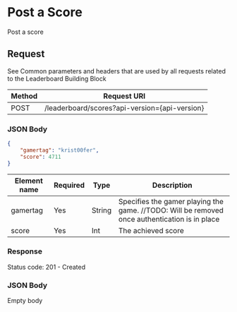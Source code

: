 # Post a Score

Post a score

## Request

See Common parameters and headers that are used by all requests related to the Leaderboard Building Block

Method  | Request URI
------- | -----------
POST    | /leaderboard/scores?api-version={api-version}

### JSON Body
```json
{
    "gamertag": "krist00fer",
    "score": 4711    
}
```

Element name        | Required  | Type      | Description
------------------- | --------- | --------- | -----------
gamertag            | Yes       | String    | Specifies the gamer playing the game. //TODO: Will be removed once authentication is in place
score               | Yes       | Int       | The achieved score

### Response

Status code: 201 - Created

### JSON Body

Empty body
